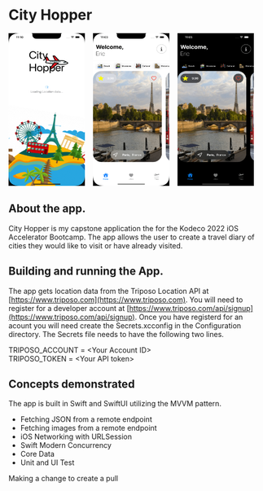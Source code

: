 #  City Hopper

<img src="Resources/ScreenShot1.png" alt="drawing" height="300" width="150"/>&nbsp;&nbsp;&nbsp;
<img src="Resources/ScreenShot2.png" alt="drawing" height="300" width="150"/>&nbsp;&nbsp;&nbsp;
<img src="Resources/ScreenShot3.png" alt="drawing" height="300" width="150"/>

## About the app.

City Hopper is my capstone application the for the Kodeco 2022 iOS Accelerator Bootcamp. The app allows the user to create a travel diary of cities they would like to visit or have already visited.

## Building and running the App.
The app gets location data from the Triposo Location API at [https://www.triposo.com](https://www.triposo.com). You will need to register for a developer account at [https://www.triposo.com/api/signup](https://www.triposo.com/api/signup). Once you have registerd for an acount you will need create the Secrets.xcconfig in the Configuration directory. The Secrets file needs to have the following two lines.

TRIPOSO\_ACCOUNT = \<Your Account ID> <br />
TRIPOSO\_TOKEN = \<Your API token> <br />

## Concepts demonstrated
The app is built in Swift and SwiftUI utilizing the MVVM pattern.

* Fetching JSON from a remote endpoint
* Fetching images from a remote endpoint
* iOS Networking with URLSession
* Swift Modern Concurrency
* Core Data
* Unit and UI Test

Making a change to create a pull
